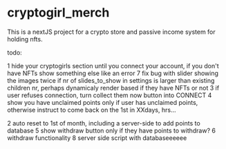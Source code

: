 # cryptogirl_merch

This is a nextJS project for a crypto store and passive income system for holding nfts. 


todo:

1 hide your cryptogirls section until you connect your account, if you don't have NFTs show something else like an error
7 fix bug with slider showing the images twice if nr of slides_to_show in settings is larger than existing children nr, perhaps dynamicaly
render based if they have NFTs or not
3 if user refuses connection, turn collect them now button into CONNECT
4 show you have unclaimed points only if user has unclaimed points, otherwise instruct to come back on the 1st in XXdays, hrs...

2 auto reset to 1st of month, including a server-side to add points to database
5 show withdraw button only if they have points to withdraw?
6 withdraw functionality
8 server side script with databaseeeeee